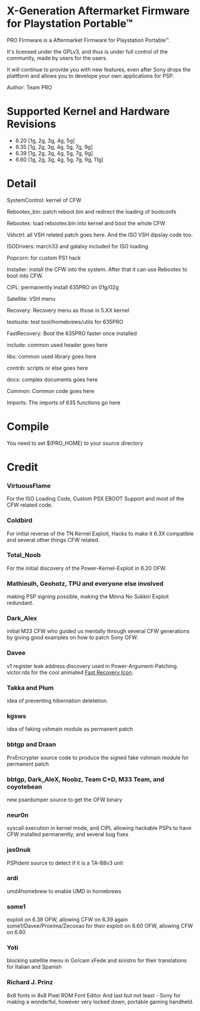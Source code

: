 # X-Generation Aftermarket Firmware for Playstation Portable™
PRO Firmware is a Aftermarket Firmware for Playstation Portable™.

It's licensed under the GPLv3, and thus is under full control of the community, made by users for the users.

It will continue to provide you with new features, even after Sony drops the plattform and allows you to develope your own applications for PSP.

Author: Team PRO

# Supported Kernel and Hardware Revisions
- 6.20 [1g, 2g, 3g, 4g, 5g]
- 6.35 [1g, 2g, 3g, 4g, 5g, 7g, 9g]
- 6.39 [1g, 2g, 3g, 4g, 5g, 7g, 9g]
- 6.60 [1g, 2g, 3g, 4g, 5g, 7g, 9g, 11g]

# Detail
SystemControl: kernel of CFW

Rebootex_bin: patch reboot.bin and redirect the loading of bootconfs

Rebootex: load rebootex.bin into kernel and boot the whole CFW

Vshctrl: all VSH related patch goes here. And the ISO VSH dipslay code too.

ISODrivers: march33 and galalxy included for ISO loading

Popcorn: for custom PS1 hack

Installer: install the CFW into the system. After that it can use Rebootex to boot into CFW.

CIPL: permanently install 635PRO on 01g/02g

Satellite: VSH menu

Recovery: Recovery menu as those in 5.XX kernel

testsuite: test tool/homebrews/utils for 635PRO

FastRecovery: Boot the 635PRO faster once installed

include: common used header goes here

libs: common used library goes here

contrib: scripts or else goes here

docs: complex documents goes here

Common: Common code goes here

Imports: The imports of 635 functions go here

# Compile
You need to set $(PRO_HOME) to your source directory

# Credit
### VirtuousFlame
For the ISO Loading Code, Custom PSX EBOOT Support and most of the CFW related code.
### Coldbird
For initial reverse of the TN Kernel Exploit, Hacks to make it 6.3X compatible and several other things CFW related.
### Total_Noob
For the initial discovery of the Power-Kernel-Exploit in 6.20 OFW.
### Mathieulh, Geohotz, TPU and everyone else involved
making PSP signing possible, making the Minna No Sukkiri Exploit redundant.
### Dark_Alex
initial M33 CFW who guided us mentally through several CFW generations by giving good examples on how to patch Sony OFW.
### Davee
v1 register leak address discovery used in Power-Argument-Patching.
victor.rds for the cool animated [Fast Recovery Icon](http://wololo.net/talk/viewtopic.php?f=17&t=3716#p42091).
### Takka and Plum
idea of preventing hibernation deletetion.
### kgsws
idea of faking vshmain module as permanent patch
### bbtgp and Draan
PrxEncrypter source code to produce the signed fake vshmain module for permanent patch
### bbtgp, Dark_AleX, Noobz, Team C+D, M33 Team, and coyotebean
new psardumper source to get the OFW binary
### neur0n
syscall execution in kernel mode, and CIPL allowing hackable PSPs to have CFW installed permanently, and several bug fixes
### jas0nuk
PSPident source to detect if it is a TA-88v3 unit
### ardi
umd4homebrew to enable UMD in homebrews
### some1
exploit on 6.39 OFW, allowing CFW on 6.39
again some1/Davee/Proxima/Zecoxao for their exploit on 6.60 OFW, allowing CFW on 6.60
### Yoti
blocking satellite menu in Go!cam
xFede and sinistro for their translations for Italian and Spanish
### Richard J. Prinz
8x8 fonts in 8x8 Pixel ROM Font Editor
And last but not least - Sony for making a wonderful, however very locked down, portable gaming handheld.
